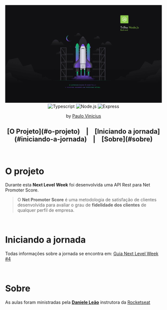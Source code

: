 <div align="center">
    <img src="imgs/nlw4.jpg" alt="Next Level Week #4 - Trilha de NodeJS">
</div>

<div align="center">
    <img src="https://img.shields.io/badge/-Typescript-blue?style=for-the-badge" alt="Typescript">
    <img src="https://img.shields.io/badge/-Node.js-orange?style=for-the-badge" alt="Node.js">
    <img src="https://img.shields.io/badge/-Express-white?style=for-the-badge" alt="Express">
    <p>
        by <a href="https://www.linkedin.com/in/plovinicius/" target="_blank">Paulo Vinicius</a>
    </p>
</div>

<h4 align="center">
</h4>

<div align="center">
    <h2>
    [O Projeto](#o-projeto)
    &nbsp;&nbsp;&nbsp;|&nbsp;&nbsp;&nbsp;
    [Iniciando a jornada](#iniciando-a-jornada)
    &nbsp;&nbsp;&nbsp;|&nbsp;&nbsp;&nbsp;
    [Sobre](#sobre)
    </h2>
</div>

<br/>

# O projeto

Durante esta **Next Level Week** foi desenvolvida uma API Rest para Net Promoter Score.

> O **Net Promoter Score** é uma metodologia de satisfação de clientes desenvolvida para avaliar o grau de **fidelidade dos clientes** de qualquer perfil de empresa.

<br/>

# Iniciando a jornada

Todas informações sobre a jornada se encontra em: [Guia Next Level Week #4](https://www.notion.so/Next-Level-Week-4-Node-js-67981103adbb4f229187c802bcd0d787)
</div>

</br>

# Sobre

As aulas foram ministradas pela **[Daniele Leão](https://github.com/danileao)** instrutora da [Rocketseat](https://rocketseat.com.br/)